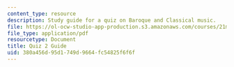 ```yaml
---
content_type: resource
description: Study guide for a quiz on Baroque and Classical music.
file: https://ol-ocw-studio-app-production.s3.amazonaws.com/courses/21m-235-monteverdi-to-mozart-1600-1800-fall-2013/380a456d95d1749d9664fc54825f6f6f_MIT21M_235_F13_Quiz_2_Guid.pdf
file_type: application/pdf
resourcetype: Document
title: Quiz 2 Guide
uid: 380a456d-95d1-749d-9664-fc54825f6f6f
---
```

